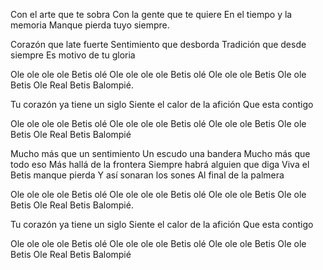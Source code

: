 Con el arte que te sobra
Con la gente que te quiere
En el tiempo y la memoria
Manque pierda tuyo siempre.

Corazón que late fuerte
Sentimiento que desborda
Tradición que desde siempre
Es motivo de tu gloria

Ole ole ole ole Betis olé
Ole ole ole ole Betis olé
Ole ole ole Betis
Ole ole Betis
Ole Real Betis Balompié.

Tu corazón ya tiene un siglo
Siente el calor de la afición
Que esta contigo

Ole ole ole ole Betis olé
Ole ole ole ole Betis olé
Ole ole ole Betis
Ole ole Betis
Ole Real Betis Balompié


Mucho más que un sentimiento
Un escudo una bandera
Mucho más que todo eso
Más hallá de la frontera
Siempre habrá alguien que diga
Viva el Betis manque pierda
Y así sonaran los sones
Al final de la palmera

Ole ole ole ole Betis olé
Ole ole ole ole Betis olé
Ole ole ole Betis
Ole ole Betis
Ole Real Betis Balompié.

Tu corazón ya tiene un siglo
Siente el calor de la afición
Que esta contigo


Ole ole ole ole Betis olé
Ole ole ole ole Betis olé
Ole ole ole Betis
Ole ole Betis
Ole Real Betis Balompié